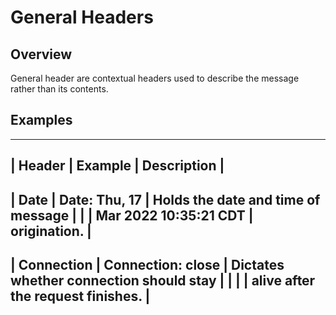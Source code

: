# General Headers

## Overview
General header are contextual headers used to describe the message rather than
its contents.

## Examples
------------------------------------------------------------------------------------
| Header     | Example               | Description                                 |
------------------------------------------------------------------------------------
| Date       | Date: Thu, 17          | Holds the date and time of message          |
|            | Mar 2022 10:35:21 CDT | origination.                                |
------------------------------------------------------------------------------------
| Connection | Connection: close     | Dictates whether connection should stay     |
|            |                       | alive after the request finishes.           |
------------------------------------------------------------------------------------
